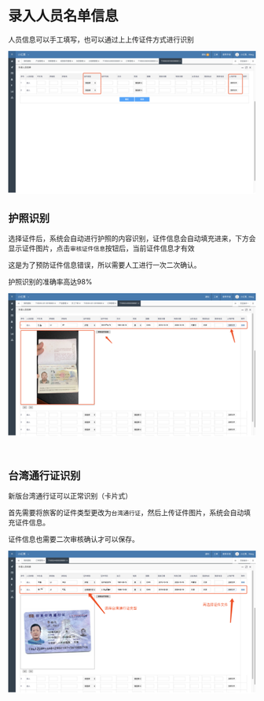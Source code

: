 # 录入人员名单信息

人员信息可以手工填写，也可以通过上上传证件方式进行识别

![](../../.gitbook/assets/001.png)

## 护照识别 <a id="hu-zhao-shi-bie"></a>

选择证件后，系统会自动进行护照的内容识别，证件信息会自动填充进来，下方会显示证件图片，点击`审核证件信息`按钮后，当前证件信息才有效

这是为了预防证件信息错误，所以需要人工进行一次二次确认。

护照识别的准确率高达98%

![](../../.gitbook/assets/002.png)

​

## 台湾通行证识别 <a id="tai-wan-tong-hang-zheng-shi-bie"></a>

新版台湾通行证可以正常识别（卡片式）

首先需要将旅客的证件类型更改为`台湾通行证`，然后上传证件图片，系统会自动填充证件信息。

证件信息也需要二次审核确认才可以保存。[  
](https://help.xiaohongpiao.com/wo-shi-lv-you-zi-yuan-shang/ding-dan-guan-li/yan-chang-ding-dan-yu-ding-shi-jian)

![](../../.gitbook/assets/003.png)

